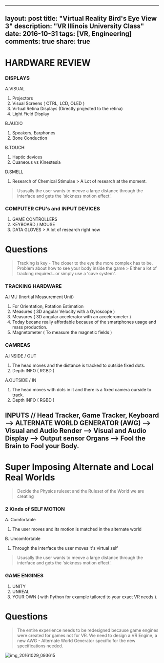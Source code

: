 
---
layout: post
title: "Virtual Reality Bird's Eye View 3"
description: "VR Illinois University Class"
date: 2016-10-31
tags: [VR, Engineering]
comments: true
share: true
---
# HARDWARE REVIEW

### DISPLAYS

A.VISUAL
   1. Projectors
   2. Visual Screens ( CTRL, LCD, OLED )
   3. Virtual Retina Displays (Directly projected to the retina)
   4. Light Field Display

B.AUDIO
   1. Speakers, Earphones
   2. Bone Conduction

B.TOUCH
   1. Haptic devices
   2. Cuaneous vs Kinestesia

D.SMELL
   1. Research of Chemical Stimulae > A Lot of research at the moment.

> Ususally the user wants to meove a large distance through the interface and gets the 'sickness motion effect'.

### COMPUTER CPU's and INPUT DEVICES

1. GAME CONTROLLERS
2. KEYBOARD / MOUSE
3. DATA GLOVES > A lot of research right now

 # Questions

> Tracking is key -  The closer to the eye the more complex has to be.
> Problem about how to see your body inside the game > Either a lot of tracking required...or simply use a 'cave system'.

### TRACKING HARDWARE

A.IMU (Inertial Measurement Unit)
   1. For Orientation, Rotation Estimation
   2. Measures ( 3D angular Velocity with a Gyroscope )
   3. Measures ( 3D angular accelerator with an accelerometer )
   4. Today becane really affordable because of the smartphones usage and mass production.
   5. Magnetometer ( To measure the magnetic fields )

### CAMREAS

A.INSIDE / OUT
   1. The head moves and the distance is tracked to outside fixed dots.
   2. Depth INFO ( RGBD )

A.OUTSIDE / IN
   1. The head moves with dots in it and there is a fixed camera ourside to track.
   2. Depth INFO ( RGBD )


INPUTS // Head Tracker, Game Tracker, Keyboard --> ALTERNATE WORLD GENERATOR (AWG) --> Visual and Audio Render -->
          Visual and Audio Display --> Output sensor Organs --> Fool the Brain to Fool your Body.
---
# Super Imposing Alternate and Local Real Worlds

> Decide the Physics ruleset and the Ruleset of the World we are creating

### 2 Kinds of SELF MOTION

A. Comfortable
   1. The user moves and its motion is matched in the alternate world
   
B. Uncomfortable
   1. Through the interface the user moves it's virtual self

> Ususally the user wants to meove a large distance through the interface and gets the 'sickness motion effect'.

### GAME ENGINES

1. UNITY
2. UNREAL
3. YOUR OWN ( with Python for example tailored to your exact VR needs ).
   
 # Questions

> The entire experience needs to be redesigned because game engines were created for games not for VR.
>  We need to design a VR Engine, a new AWG - Alternate World Generator specific for the new specifications needed.
   
![img_20161029_093615](https://cloud.githubusercontent.com/assets/17754060/19830032/b8ce0bca-9dbd-11e6-86f2-2d208196f2c9.jpg)
